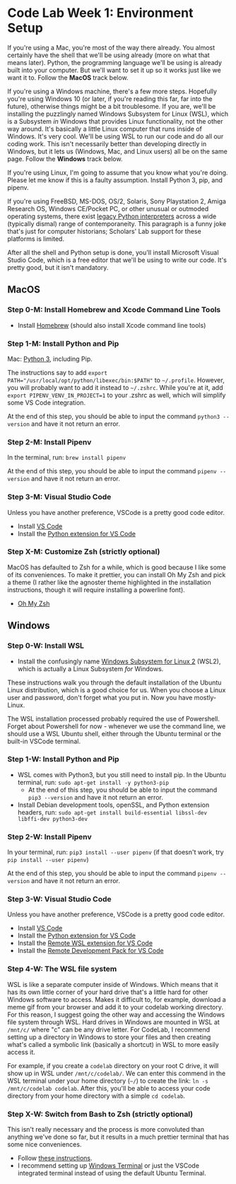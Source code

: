 # Code Lab Week 1: Environment Setup

If you're using a Mac, you're most of the way there already. You almost certainly have the shell that we'll be using already (more on what that means later). Python, the programming language we'll be using is already built into your computer. But we'll want to set it up so it works just like we want it to. Follow the **MacOS** track below.

If you're using a Windows machine, there's a few more steps. Hopefully you're using Windows 10 (or later, if you're reading this far, far into the future), otherwise things might be a bit troublesome. If you are, we'll be installing the puzzlingly named Windows Subsystem for Linux (WSL), which is a Subsystem _in_ Windows that provides Linux functionality, not the other way around. It's basically a little Linux computer that runs inside of Windows. It's very cool. We'll be using WSL to run our code and do all our coding work. This isn't necessarily better than developing directly in Windows, but it lets us (Windows, Mac, and Linux users) all be on the same page. Follow the **Windows** track below.

If you're using Linux, I'm going to assume that you know what you're doing. Please let me know if this is a faulty assumption. Install Python 3, pip, and pipenv.

If you're using FreeBSD, MS-DOS, OS/2, Solaris, Sony Playstation 2, Amiga Research OS, Windows CE/Pocket PC, or other unusual or outmoded operating systems, there exist [legacy Python interpreters](https://legacy.python.org/download/other/) across a wide (typically dismal) range of contemporaneity. This paragraph is a funny joke that's just for computer historians; Scholars' Lab support for these platforms is limited.

After all the shell and Python setup is done, you'll install Microsoft Visual Studio Code, which is a free editor that we'll be using to write our code. It's pretty good, but it isn't mandatory.

## MacOS

### Step 0-M: Install Homebrew and Xcode Command Line Tools

* Install [Homebrew](https://brew.sh/) (should also install Xcode command line tools)

### Step 1-M: Install Python and Pip

Mac: [Python 3](https://docs.python-guide.org/starting/install3/osx/), including Pip.

The instructions say to add `export PATH="/usr/local/opt/python/libexec/bin:$PATH"` to `~/.profile`. However, you will probably want to add it instead to `~/.zshrc`. While you're at it, add `export PIPENV_VENV_IN_PROJECT=1` to your .zshrc as well, which will simplify some VS Code integration.

At the end of this step, you should be able to input the command `python3 --version` and have it not return an error.

### Step 2-M:  Install Pipenv

In the terminal, run: `brew install pipenv`

At the end of this step, you should be able to input the command `pipenv --version` and have it not return an error.

### Step 3-M: Visual Studio Code

Unless you have another preference, VSCode is a pretty good code editor.

* Install [VS Code](https://code.visualstudio.com/)
* Install the [Python extension for VS Code](https://marketplace.visualstudio.com/items?itemName=ms-python.python)

### Step X-M: Customize Zsh (strictly optional)

MacOS has defaulted to Zsh for a while, which is good because I like some of its conveniences. To make it prettier, you can install Oh My Zsh and pick a theme (I rather like the agnoster theme highlighted in the installation instructions, though it will require installing a powerline font).

* [Oh My Zsh](https://github.com/robbyrussell/oh-my-zsh)

## Windows

### Step 0-W: Install WSL

* Install the confusingly name [Windows Subsystem for Linux 2](https://docs.microsoft.com/en-us/windows/wsl/install-win10) (WSL2), which is actually a Linux Subsystem *for* Windows.

These instructions walk you through the default installation of the Ubuntu Linux distribution, which is a good choice for us. When you choose a Linux user and password, don't forget what you put in. Now you have mostly-Linux.

The WSL installation processed probably required the use of Powershell. Forget about Powershell for now - whenever we use the command line, we should use a WSL Ubuntu shell, either through the Ubuntu terminal or the built-in VSCode terminal.

### Step 1-W: Install Python and Pip

* WSL comes with Python3, but you still need to install pip. In the Ubuntu terminal, run: `sudo apt-get install -y python3-pip`
   * At the end of this step, you should be able to input the command `pip3 --version` and have it not return an error.
* Install Debian development tools, openSSL, and Python extension headers, run: `sudo apt-get install build-essential libssl-dev libffi-dev python3-dev`

### Step 2-W:  Install Pipenv

In your terminal, run: `pip3 install --user pipenv` (if that doesn't work, try `pip install --user pipenv`)

At the end of this step, you should be able to input the command `pipenv --version` and have it not return an error.

### Step 3-W: Visual Studio Code

Unless you have another preference, VSCode is a pretty good code editor.

* Install [VS Code](https://code.visualstudio.com/)
* Install the [Python extension for VS Code](https://marketplace.visualstudio.com/items?itemName=ms-python.python)
* Install the [Remote WSL extension for VS Code](https://marketplace.visualstudio.com/items?itemName=ms-vscode-remote.remote-wsl)
* Install the [Remote Development Pack for VS Code](https://marketplace.visualstudio.com/items?itemName=ms-vscode-remote.vscode-remote-extensionpack)

### Step 4-W: The WSL file system

WSL is like a separate computer inside of Windows. Which means that it has its own little corner of your hard drive that's a little hard for other Windows software to access. Makes it difficult to, for example, download a meme gif from your browser and add it to your codelab working directory. For this reason, I suggest going the other way and accessing the Windows file system through WSL. Hard drives in Windows are mounted in WSL at `/mnt/c/` where "c" can be any drive letter. For CodeLab, I recommend setting up a directory in Windows to store your files and then creating what's called a symbolic link (basically a shortcut) in WSL to more easily access it.

For example, if you create a `codelab` directory on your root C drive, it will show up in WSL under `/mnt/c/codelab/`. We can enter this commend in the WSL terminal under your home directory (`~/`) to create the link: `ln -s /mnt/c/codelab codelab`. After this, you'll be able to access your code directory from your home directory with a simple `cd codelab`.

### Step X-W: Switch from Bash to Zsh (strictly optional)

This isn't really necessary and the process is more convoluted than anything we've done so far, but it results in a much prettier terminal that has some nice conveniences.

* Follow [these instructions](https://pascalnaber.wordpress.com/2019/10/05/have-a-great-looking-terminal-and-a-more-effective-shell-with-oh-my-zsh-on-wsl-2-using-windows/).
* I recommend setting up [Windows Terminal](https://www.microsoft.com/en-us/p/windows-terminal/9n0dx20hk701) or just the VSCode integrated terminal instead of using the default Ubuntu Terminal.
